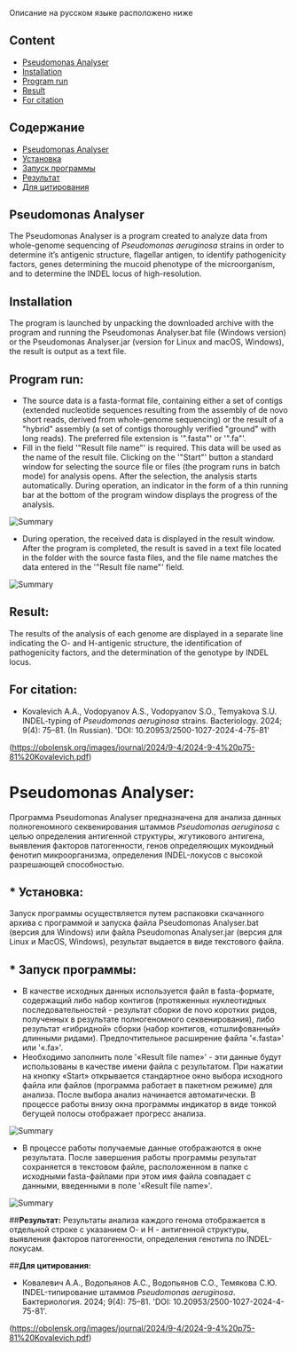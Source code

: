 Описание на русском языке расположено ниже


## Content
* [Pseudomonas Analyser](#info-en)
* [Installation](#install-en)
* [Program run](#run-en)
* [Result](#results-en)
* [For citation](#cite-en)

## Содержание 
* [Pseudomonas Analyser](#info-ru)
* [Установка](#install-ru)
* [Запуск программы](#run-ru)
* [Результат](#results-ru)
* [Для цитирования](#cite-ru)

## <a id="info-en">**Pseudomonas Analyser**</a>
The Pseudomonas Analyser is a program created to analyze data from whole-genome sequencing of *Pseudomonas aeruginosa* strains in order to determine it’s antigenic structure, flagellar antigen, to identify pathogenicity factors, genes determining the mucoid phenotype of the microorganism, and to determine the INDEL locus of high-resolution.
## <a id="install-en">**Installation**</a>
The program is launched by unpacking the downloaded archive with the program and running the Pseudomonas Analyser.bat file (Windows version) or the Pseudomonas Analyser.jar (version for Linux and macOS, Windows), the result is output as a text file.
##  <a id="run-en">**Program run:**</a>
* The source data is a fasta-format file, containing either a set of contigs (extended nucleotide sequences resulting from the assembly of de novo short reads, derived from whole-genome sequencing) or the result of a "hybrid" assembly (a set of contigs thoroughly verified "ground" with long reads). The preferred file extension is '".fasta"' or '".fa"'. 
* Fill in the field '"Result file name"' is required. This data will be used as the name of the result file. Clicking on the '"Start"' button a standard window for selecting the source file or files (the program runs in batch mode) for analysis opens. After the selection, the analysis starts automatically. During operation, an indicator in the form of a thin running bar at the bottom of the program window displays the progress of the analysis.

![Summary](img/prog.jpeg)

* During operation, the received data is displayed in the result window. After the program is completed, the result is saved in a text file located in the folder with the source fasta files, and the file name matches the data entered in the '"Result file name"' field.

![Summary](img/run.jpeg)

## <a id="results-en">**Result:**</a>
The results of the analysis of each genome are displayed in a separate line indicating the O- and H-antigenic structure, the identification of pathogenicity factors, and the determination of the genotype by INDEL locus.
## <a id="cite-en">**For citation:**</a>
- Kovalevich A.A., Vodopyanov A.S., Vodopyanov S.O., Temyakova S.U. INDEL-typing of *Pseudomonas aeruginosa* strains. Bacteriology. 2024; 9(4): 75–81. (In Russian). 'DOI: 10.20953/2500-1027-2024-4-75-81'

(https://obolensk.org/images/journal/2024/9-4/2024-9-4%20p75-81%20Kovalevich.pdf)

# <a id="info-ru">**Pseudomonas Analyser:**</a>
Программа Pseudomonas Analyser предназначена для анализа данных полногеномного секвенирования штаммов *Pseudomonas aeruginosa* с целью определения антигенной структуры, жгутикового антигена, выявления факторов патогенности, генов определяющих мукоидный фенотип микроорганизма, определения INDEL-локусов с высокой разрешающей способностью.
##  * <a id="install-ru">**Установка:**</a>
Запуск программы осуществляется путем распаковки скачанного архива с программой и запуска файла Pseudomonas Analyser.bat (версия для Windows) или файла Pseudomonas Analyser.jar (версия для Linux и MacOS, Windows), результат выдается в виде текстового файла.
## * <a id="run-ru">**Запуск программы:**</a>
* В качестве исходных данных используется файл в fasta-формате, содержащий либо набор контигов (протяженных нуклеотидных последовательностей - результат сборки de novo коротких ридов, полученных в результате полногеномного секвенирования), либо результат «гибридной» сборки (набор контигов, «отшлифованный» длинными ридами). Предпочтительное расширение файла '«.fasta»' или '«.fa»'. 
* Необходимо заполнить поле '«Result file name»' - эти данные будут использованы в качестве имени файла с результатом. При нажатии на кнопку «Start» открывается стандартное окно выбора исходного файла или файлов (программа работает в пакетном режиме) для анализа. После выбора анализ начинается автоматически. В процессе работы внизу окна программы индикатор в виде тонкой бегущей полосы отображает прогресс анализа. 

![Summary](img/prog.jpeg)

* В процессе работы получаемые данные отображаются в окне результата. После завершения работы программы результат сохраняется в текстовом файле, расположенном в папке с исходными fasta-файлами при этом имя файла совпадает с данными, введенными в поле '«Result file name»'.

![Summary](img/run.jpeg)

##<a id="results-ru">**Результат:**</a>
Результаты анализа каждого генома отображается в отдельной строке с указанием О- и Н - антигенной структуры, выявления факторов патогенности, определения генотипа по INDEL-локусам.

##<a id="cite-ru">**Для цитирования:**</a>
- Ковалевич А.А., Водопьянов А.С., Водопьянов С.О., Темякова С.Ю. INDEL-типирование штаммов *Pseudomonas аeruginosa*. Бактериология. 2024; 9(4): 75–81. 'DOI: 10.20953/2500-1027-2024-4-75-81'.

(https://obolensk.org/images/journal/2024/9-4/2024-9-4%20p75-81%20Kovalevich.pdf)



